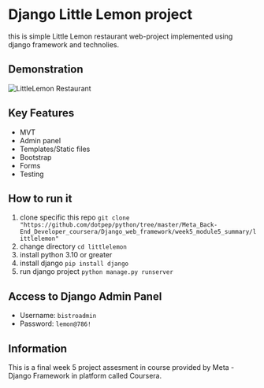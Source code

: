 # Django Little Lemon project

this is simple Little Lemon restaurant web-project implemented using django framework and technolies.

## Demonstration

![LittleLemon Restaurant](demo_littlelemon_restaurant.gif)

## Key Features

- MVT
- Admin panel
- Templates/Static files
- Bootstrap
- Forms
- Testing

## How to run it

1. clone specific this repo `git clone "https://github.com/dotpep/python/tree/master/Meta_Back-End_Developer_coursera/Django_web_framework/week5_module5_summary/littlelemon"`
2. change directory `cd littlelemon`
3. install python 3.10 or greater
4. install django `pip install django`
5. run django project `python manage.py runserver`

## Access to Django Admin Panel

- Username: `bistroadmin`
- Password: `lemon@786!`

## Information

This is a final week 5 project assesment in course provided by Meta - Django Framework in platform called Coursera.
